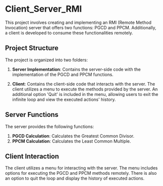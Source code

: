 # Client_Server_RMI
This project involves creating and implementing an RMI (Remote Method Invocation) server that offers two functions: PGCD and PPCM. Additionally, a client is developed to consume these functionalities remotely.

## Project Structure

The project is organized into two folders:

1. **Server Implementation**: Contains the server-side code with the implementation of the PGCD and PPCM functions.

2. **Client**: Contains the client-side code that interacts with the server. The client utilizes a menu to execute the methods provided by the server. An additional option 'Quit' is included in the menu, allowing users to exit the infinite loop and view the executed actions' history.

## Server Functions

The server provides the following functions:

1. **PGCD Calculation**: Calculates the Greatest Common Divisor.
2. **PPCM Calculation**: Calculates the Least Common Multiple.

## Client Interaction

The client utilizes a menu for interacting with the server. The menu includes options for executing the PGCD and PPCM methods remotely. There is also an option to quit the loop and display the history of executed actions.
